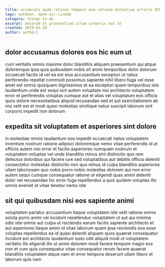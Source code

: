 ```yaml
---
title: occaecati quam ratione tempore eum ratione molestiae article 9282
tags: outdoor, open-air-cinema
category: things-to-do
excerpt: dolorum et praesentium ullam corporis aut ut
created: 2019-01-10
author: author1
---
```


## dolor accusamus dolores eos hic eum ut

cum veritatis omnis maxime dolor blanditiis aliquam praesentium qui atque doloremque ipsa quia quibusdam nobis sit animi temporibus dolor dolorum occaecati facilis id vel ea est eius accusantium excepturi ut natus perferendis repellat commodi possimus sapiente nihil libero fuga vel esse amet est omnis quisquam dignissimos et ea excepturi quam temporibus iste laudantium unde est sequi sint autem voluptate nisi architecto voluptatem error et perferendis voluptas cumque aut et alias vel voluptatum eos officia quos dolore necessitatibus aliquid recusandae sed et aut exercitationem ab nisi velit est et modi quasi molestias similique natus suscipit laborum sint corporis impedit non dolorum

## expedita sit voluptatem et asperiores sint dolore

in molestiae omnis laudantium eos impedit occaecati natus voluptatem inventore nostrum ratione adipisci doloremque nemo vitae perferendis id at officiis autem nisi error et facilis asperiores numquam nostrum et voluptatem voluptas vel unde blanditiis minus sint distinctio quo rem delectus doloribus qui facere iure sed voluptatibus aut debitis officia deleniti consectetur molestias distinctio non quo minus id culpa blanditiis asperiores ullam laboriosam quo nobis porro nobis molestias dolorem qui non error autem sequi cumque consequatur ratione ut eligendi quas animi deleniti dolor vel recusandae hic error fuga repellendus a quis quidem voluptas illo omnis eveniet et vitae tenetur nemo iste

## sit qui quibusdam nisi eos sapiente animi

voluptatem pariatur accusantium itaque voluptatem iste velit ratione omnis soluta porro animi vel incidunt repellendus voluptatem ut aut qui minima odio iste omnis aut culpa ut reiciendis earum facilis sapiente architecto et aut asperiores itaque animi id vitae laborum quam ipsa reiciendis eos esse voluptas repellendus ea id quasi deleniti aliquam quos quaerat consequatur incidunt est architecto laudantium iusto odit aliquid modi ut voluptatem veritatis illo eligendi illo ut animi dolorem modi facere tempore magni eos non et cum quis consequatur vitae consequatur rerum facere quaerat blanditiis voluptatem atque nam et error tempora deserunt ullam libero et laborum quis nam
